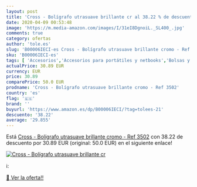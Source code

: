 ```yaml
---
layout: post
title: 'Cross - Bolígrafo utrasuave brillante cr al 38.22 % de descuento'
date: 2020-04-09 00:53:48
image: 'https://m.media-amazon.com/images/I/31eI8DgnoiL._SL400_.jpg'
comments: true
category: ofertas
author: 'tole.es'
slug: 'B00006IECI-es Cross - Bolígrafo utrasuave brillante cromo - Ref 3502'
sku: 'B00006IECI-es'
tags: [ 'Accesorios','Accesorios para portátiles y netbooks','Bolsas y fundas para portátiles y netbooks','Informática','Mochilas para portátiles y netbooks','bolígrafo', ]
actualPrice: 30.89 EUR
currency: EUR
price: 30.89
comparePrice: 50.0 EUR
prodname: 'Cross - Bolígrafo utrasuave brillante cromo - Ref 3502'
country: 'es'
flag: '🇪🇸'
brand: ''
buyurl: 'https://www.amazon.es/dp/B00006IECI/?tag=tolees-21'
descuento: '38.22'
average: '29.855'
---
```


Está [Cross - Bolígrafo utrasuave brillante cromo - Ref 3502](https://www.amazon.es/dp/B00006IECI/?tag=tolees-21) con 38.22 de descuento por 30.89 EUR (original: 50.0 EUR) en el siguiente enlace!

[![Cross - Bolígrafo utrasuave brillante cr](https://m.media-amazon.com/images/I/31eI8DgnoiL._SL400_.jpg)](https://www.amazon.es/dp/B00006IECI/?tag=tolees-21)

ℹ️:


[🛒 Ver la oferta!!](https://www.amazon.es/dp/B00006IECI/?tag=tolees-21)
